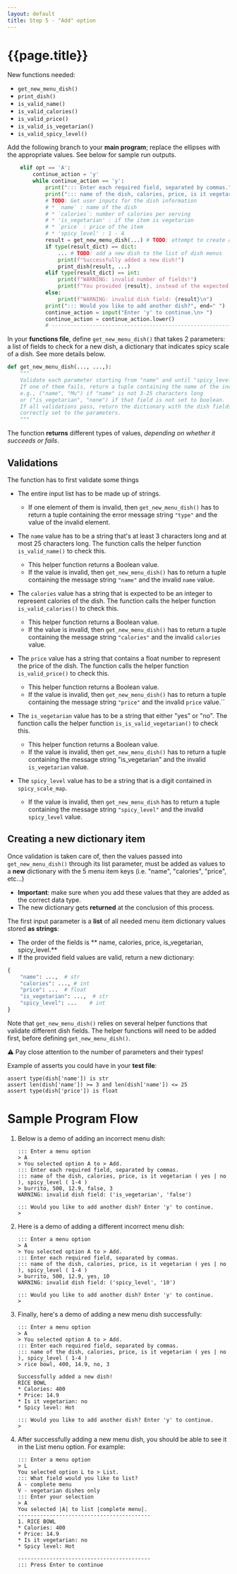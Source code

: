 ```yaml
---
layout: default
title: Step 5 - "Add" option
---
```


# {{page.title}}

New functions needed:
* `get_new_menu_dish()`
* `print_dish()`
* `is_valid_name()`
* `is_valid_calories()`
* `is_valid_price()`
* `is_valid_is_vegetarian()`
* `is_valid_spicy_level()`

Add the following branch to your **main program**; replace the ellipses with the appropriate values. See below for sample run outputs.
```python
    elif opt == 'A':
        continue_action = 'y'
        while continue_action == 'y':
			print("::: Enter each required field, separated by commas.")
			print("::: name of the dish, calories, price, is it vegetarian ( yes | no ), spicy_level ( 1-4 )")
			# TODO: Get user inputs for the dish information
			# * `name` : name of the dish
			# * `calories`: number of calories per serving
			# * 'is_vegetarian' : if the item is vegetarian
			# * `price` : price of the item
			# * 'spicy_level' : 1 - 4
			result = get_new_menu_dish(...) # TODO: attempt to create a new dish for the menu
			if type(result_dict) == dict:
				... # TODO: add a new dish to the list of dish menus
				print(f"Successfully added a new dish!")
				print_dish(result, ...)
			elif type(result_dict) == int:
				print(f"WARNING: invalid number of fields!")
				print(f"You provided {result}, instead of the expected 5.\n")
			else:
				print(f"WARNING: invalid dish field: {result}\n")
			print("::: Would you like to add another dish?", end=" ")
			continue_action = input("Enter 'y' to continue.\n> ")
			continue_action = continue_action.lower()
			# ----------------------------------------------------------------
```

In your **functions file**, define `get_new_menu_dish()` that takes 2 parameters: a list of fields to check for a new dish, a dictionary that indicates spicy scale of a dish. See more details below.
```python
def get_new_menu_dish(..., ...,): 
    """
	Validate each parameter starting from "name" and until "spicy_level"
	If one of them fails, return a tuple containing the name of the incorrect parameter and its value
	e.g., ("name", "Mu") if "name" is not 3-25 characters long
	or ("is_vegetarian", "none") if that field is not set to boolean.
	If all validations pass, return the dictionary with the dish fields
	correctly set to the parameters.
    """
```
The function **returns** different types of values, _depending on whether it succeeds or fails_.

## Validations

The function has to first validate some things

* The entire input list has to be made up of strings. 
   * If one element of them is invalid, then `get_new_menu_dish()` has to return a tuple containing the error message string `"type"` and the value of the invalid element.

* The `name` value has to be a string that's at least 3 characters long and at most 25 characters long. The function calls the helper function `is_valid_name()` to check this. 
   * This helper function returns a Boolean value. 
   * If the value is invalid, then `get_new_menu_dish()` has to return a tuple containing the message string `"name"` and the invalid `name` value.

* The `calories` value has a string that is expected to be an integer to represent calories of the dish. The function calls the helper function `is_valid_calories()` to check this. 
   * This helper function returns a Boolean value. 
   * If the value is invalid, then `get_new_menu_dish()` has to return a tuple containing the message string `"calories"` and the invalid `calories` value.

* The `price` value has a string that contains a float number to represent the price of the dish. The function calls the helper function `is_valid_price()` to check this.
   * This helper function returns a Boolean value.
   * If the value is invalid, then `get_new_menu_dish()` has to return a tuple containing the message string `"price"` and the invalid `price` value.``

* The `is_vegetarian` value has to be a string that either "yes" or "no". The function calls the helper function `is_is_valid_vegetarian()` to check this.
   * This helper function returns a Boolean value.
   * If the value is invalid, then `get_new_menu_dish()` has to return a tuple containing the message string "is_vegetarian" and the invalid `is_vegetarian` value. 

* The `spicy_level` value has to be a string that is a digit contained in `spicy_scale_map`. 
   * If the value is invalid, then `get_new_menu_dish` has to return a tuple containing the message string `"spicy_level"` and the invalid `spicy_level` value.

## Creating a new dictionary item

Once validation is taken care of, then the values passed into `get_new_menu_dish()` through its list parameter, must be added as values to a **new** dictionary with the 5 menu item keys (i.e. "name", "calories", "price", etc...)

* **Important**: make sure when you add these values that they are added as the correct data type.
* The new dictionary gets **returned** at the conclusion of this process.

The first input parameter is a **list** of all needed menu item dictionary values stored **as strings**: 
   * The order of the fields is ** name, calories, price, is_vegetarian, spicy_level.**
   * If the provided field values are valid, return a new dictionary:

```python
{
    "name": ...,  # str
    "calories": ..., # int
    "price": ...  # float
    "is_vegetarian": ...,  # str
    "spicy_level": ...    # int
}
```

Note that  `get_new_menu_dish()` relies on several helper functions that validate different dish fields. 
The helper functions will need to be added first, before defining `get_new_menu_dish()`.

⚠️ Pay close attention to the number of parameters and their types!

Example of asserts you could have in your **test file**:
```
assert type(dish['name']) is str
assert len(dish['name']) >= 3 and len(dish['name']) <= 25
assert type(dish['price']) is float
```


# Sample Program Flow

1. Below is a demo of adding an incorrect menu dish:

   ```
   ::: Enter a menu option
   > A
   > You selected option A to > Add.
   ::: Enter each required field, separated by commas.
   ::: name of the dish, calories, price, is it vegetarian ( yes | no ), spicy_level ( 1-4 )
   > burrito, 500, 12.9, false, 3
   WARNING: invalid dish field: ('is_vegetarian', 'false')
   
   ::: Would you like to add another dish? Enter 'y' to continue.
   > 
   ```

2. Here is a demo of adding a different incorrect menu dish:

   ```
   ::: Enter a menu option
   > A
   > You selected option A to > Add.
   ::: Enter each required field, separated by commas.
   ::: name of the dish, calories, price, is it vegetarian ( yes | no ), spicy_level ( 1-4 )
   > burrito, 500, 12.9, yes, 10
   WARNING: invalid dish field: ('spicy_level', '10')
      
   ::: Would you like to add another dish? Enter 'y' to continue.
   >
   ```

3. Finally, here's a demo of adding a new menu dish successfully:

   ```
   ::: Enter a menu option
   > A
   > You selected option A to > Add.
   ::: Enter each required field, separated by commas.
   ::: name of the dish, calories, price, is it vegetarian ( yes | no ), spicy_level ( 1-4 )
   > rice bowl, 400, 14.9, no, 3

   Successfully added a new dish!
   RICE BOWL
   * Calories: 400
   * Price: 14.9
   * Is it vegetarian: no
   * Spicy level: Hot

   ::: Would you like to add another dish? Enter 'y' to continue.
   >
   ```

4. After successfully adding a new menu dish, you should be able to see it in the List menu option. For example:

   ```
   ::: Enter a menu option
   > L
   You selected option L to > List.
   ::: What field would you like to list?
   A - complete menu
   V - vegetarian dishes only
   ::: Enter your selection
   > A
   You selected |A| to list |complete menu|.
   ------------------------------------------ 
   1. RICE BOWL
   * Calories: 400
   * Price: 14.9
   * Is it vegetarian: no
   * Spicy level: Hot

   ------------------------------------------ 
   ::: Press Enter to continue
   ```

